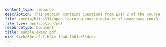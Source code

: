 ```yaml
---
content_type: resource
description: This section contains questions from Exam 2 of the course.
file: /media/https%3A/open-learning-course-data-rc.s3.amazonaws.com/3-15-electrical-optical-magnetic-materials-and-devices-fall-2006/94cba66ed1c7b24e1da01b81ef614cdc_sample_exam2.pdf
file_type: application/pdf
resourcetype: Document
title: sample_exam2.pdf
uid: 94cba66e-d1c7-b24e-1da0-1b81ef614cdc
---
```

